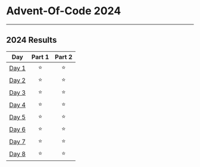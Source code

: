 # Advent-Of-Code 2024

----

<!--- advent_readme_stars table-->
## 2024 Results

|                     Day                      | Part 1 | Part 2 |
|:--------------------------------------------:|:------:|:------:|
| [Day 1](https://adventofcode.com/2024/day/1) |   ⭐    |   ⭐    |
| [Day 2](https://adventofcode.com/2024/day/2) |   ⭐    |   ⭐    |
| [Day 3](https://adventofcode.com/2024/day/3) |   ⭐    |   ⭐    |
| [Day 4](https://adventofcode.com/2024/day/4) |   ⭐    |   ⭐    |
| [Day 5](https://adventofcode.com/2024/day/5) |   ⭐    |   ⭐    |
| [Day 6](https://adventofcode.com/2024/day/6) |   ⭐    |   ⭐    |
| [Day 7](https://adventofcode.com/2024/day/7) |   ⭐    |   ⭐    |
| [Day 8](https://adventofcode.com/2024/day/8) |   ⭐    |   ⭐    |
<!--- advent_readme_stars table-->